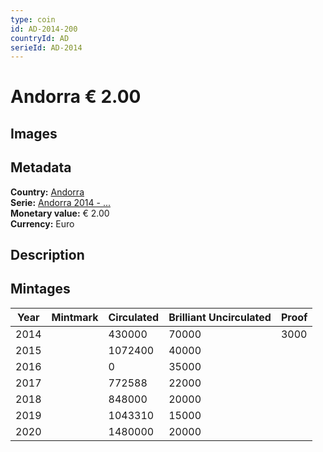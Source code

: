 ```yaml
---
type: coin
id: AD-2014-200
countryId: AD
serieId: AD-2014
---
```


# Andorra € 2.00

## Images


## Metadata

**Country:** [Andorra](../index.md)\
**Serie:** [Andorra 2014 - ...](index.md)\
**Monetary value:** € 2.00\
**Currency:** Euro

## Description


## Mintages

| Year | Mintmark | Circulated | Brilliant Uncirculated | Proof |
| ---- | -------- | ---------- | ---------------------- | ----- |
| 2014 |  | 430000| 70000 | 3000 |
| 2015 |  | 1072400| 40000 |  |
| 2016 |  | 0| 35000 |  |
| 2017 |  | 772588| 22000 |  |
| 2018 |  | 848000| 20000 |  |
| 2019 |  | 1043310| 15000 |  |
| 2020 |  | 1480000| 20000 |  |
